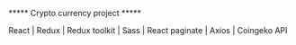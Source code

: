 ***** Crypto currency project *****

React | Redux | Redux toolkit | Sass | React paginate | Axios | Coingeko API

